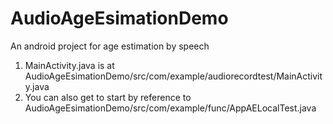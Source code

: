 # AudioAgeEsimationDemo
An android project for age estimation by speech

1. MainActivity.java is at AudioAgeEsimationDemo/src/com/example/audiorecordtest/MainActivity.java
2. You can also get to start by reference to AudioAgeEsimationDemo/src/com/example/func/AppAELocalTest.java
